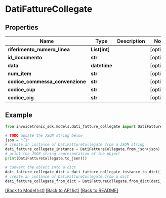 # DatiFattureCollegate


## Properties

Name | Type | Description | Notes
------------ | ------------- | ------------- | -------------
**riferimento_numero_linea** | **List[int]** |  | [optional] 
**id_documento** | **str** |  | [optional] 
**data** | **datetime** |  | [optional] 
**num_item** | **str** |  | [optional] 
**codice_commessa_convenzione** | **str** |  | [optional] 
**codice_cup** | **str** |  | [optional] 
**codice_cig** | **str** |  | [optional] 

## Example

```python
from invoicetronic_sdk.models.dati_fatture_collegate import DatiFattureCollegate

# TODO update the JSON string below
json = "{}"
# create an instance of DatiFattureCollegate from a JSON string
dati_fatture_collegate_instance = DatiFattureCollegate.from_json(json)
# print the JSON string representation of the object
print(DatiFattureCollegate.to_json())

# convert the object into a dict
dati_fatture_collegate_dict = dati_fatture_collegate_instance.to_dict()
# create an instance of DatiFattureCollegate from a dict
dati_fatture_collegate_from_dict = DatiFattureCollegate.from_dict(dati_fatture_collegate_dict)
```
[[Back to Model list]](../README.md#documentation-for-models) [[Back to API list]](../README.md#documentation-for-api-endpoints) [[Back to README]](../README.md)


